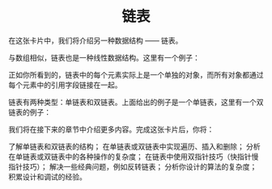 <!--
 * @desc:
 * @Author: 余光
 * @Email: webbj97@163.com
 * @Date: 2020-04-29 10:52:25
 -->
<h1 align=center>链表</h1>
在这张卡片中，我们将介绍另一种数据结构 —— 链表。

与数组相似，链表也是一种线性数据结构。这里有一个例子：


正如你所看到的，链表中的每个元素实际上是一个单独的对象，而所有对象都通过每个元素中的引用字段链接在一起。

链表有两种类型：单链表和双链表。上面给出的例子是一个单链表，这里有一个双链表的例子：



我们将在接下来的章节中介绍更多内容。完成这张卡片后，你将：

了解单链表和双链表的结构；
在单链表或双链表中实现遍历、插入和删除；
分析在单链表或双链表中的各种操作的复杂度；
在链表中使用双指针技巧（快指针慢指针技巧）；
解决一些经典问题，例如反转链表；
分析你设计的算法的复杂度；
积累设计和调试的经验。